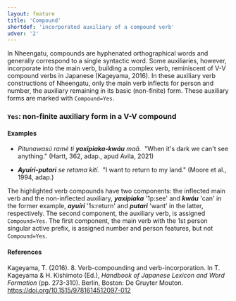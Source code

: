 ```yaml
---
layout: feature
title: 'Compound'
shortdef: 'incorporated auxiliary of a compound verb'
udver: '2'
---
```


In Nheengatu, compounds are hyphenated orthographical words and generally correspond to a single syntactic word. Some auxiliaries, however, incorporate into the main verb, building a complex verb, reminiscent of V-V compound verbs in Japanese (Kageyama, 2016). In these auxiliary verb constructions of Nheengatu, only the main verb inflects for person and number, the auxiliary remaining in its basic (non-finite) form. These auxiliary forms are marked with `Compound=Yes`.

### <a name="Yes">`Yes`</a>: non-finite auxiliary form in a V-V compound

#### Examples

* _Pitunawasú ramé ti **yaxipiaka-kwáu** maã.&nbsp;_  "When it's dark we can't see anything." (Hartt, 362, adap., apud Avila, 2021)

* _**Ayuíri-putari** se retama kití.&nbsp;_  "I want to return to my land." (Moore et al., 1994, adap.)

The highlighted verb compounds have two components:  the inflected main verb and the non-inflected auxiliary, _<b>yaxipiaka</b>_ '1p:see' and _<b>kwáu</b>_ 'can' in the former example, _<b>ayuíri</b>_ '1s:return' and _<b>putari</b>_ 'want' in the latter, respectively. The second component, the auxiliary verb, is assigned `Compound=Yes`. The first component, the main verb with the 1st person singular active prefix, is assigned number and person features, but not `Compound=Yes`.


#### References

Kageyama, T. (2016). 8. Verb-compounding and verb-incorporation. In T. Kageyama & H. Kishimoto (Ed.), *Handbook of Japanese Lexicon and Word Formation* (pp. 273-310). Berlin, Boston: De Gruyter Mouton. https://doi.org/10.1515/9781614512097-012

<!-- Interlanguage links updated Ne 5. května 2024, 18:19:50 CEST -->
